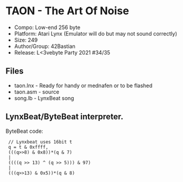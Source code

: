 # TAON - The Art Of Noise

* Compo: Low-end 256 byte
* Platform: Atari Lynx (Emulator will do but may not sound correctly)
* Size: 249
* Author/Group: 42Bastian
* Release: L<3vebyte Party 2021 #34/35

## Files

* taon.lnx - Ready for handy or mednafen or to be flashed
* taon.asm - source
* song.lb  - LynxBeat song

## LynxBeat/ByteBeat interpreter.

ByteBeat code:
```
 // Lynxbeat uses 16bit t
 q = t & 0xffff,
 (((q>>8) & 0x8))*(q & 7)
 |
 ((((q >> 13) ^ (q >> 5))) & 97)
 |
 (((q>>13) & 0x5))*(q & 8)
```
